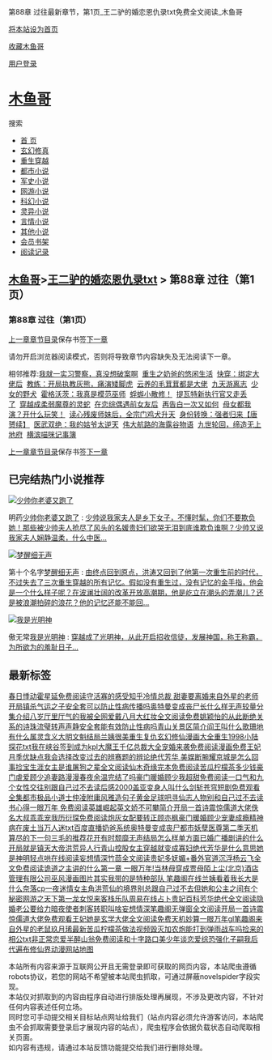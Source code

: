 第88章 过往最新章节，第1页\_王二驴的婚恋恩仇录txt免费全文阅读\_木鱼哥

[将本站设为首页](javascript:winSetHP();)

[收藏木鱼哥](javascript:winAddFav())

[用户登录](/login.html?url=https%3A%2F%2Fwww.muyuge.net%2Finfo%2F3926859%2F66756862.html)

[木鱼哥](/)
========

搜索

* [首 页](/)
* [玄幻修真](/sort1/1.html)
* [重生穿越](/sort2/1.html)
* [都市小说](/sort3/1.html)
* [军史小说](/sort4/1.html)
* [网游小说](/sort5/1.html)
* [科幻小说](/sort6/1.html)
* [灵异小说](/sort7/1.html)
* [言情小说](/sort8/1.html)
* [其他小说](/sort9/1.html)
* [会员书架](/mybook.html)
* [阅读记录](/jilu.html)

[木鱼哥](/)>[王二驴的婚恋恩仇录txt](/info/3926859.html) > 第88章 过往（第1页）
----------------------------------------------------------

### 第88章 过往（第1页）

[上一章](/info/3926859/66756861.html)[章节目录](/info/3926859.html)保存书签[下一章](/info/3926859/66756862_1.html)

请勿开启浏览器阅读模式，否则将导致章节内容缺失及无法阅读下一章。

相邻推荐:[我就一实习警察，真没想破案啊](/read/118651.html)  [重生之奶爸的悠闲生活](/read/118647.html)  [快穿：绑定大佬后](/read/118664.html)  [教练：开局执教灰熊，痛演矮脚虎](/read/118648.html)  [云养的毛茸茸都是大佬](/read/118650.html)  [九天游离志](/read/118662.html)  [少女的野犬](/read/118659.html)  [霍格沃茨：我真是模范巫师](/read/118649.html)  [蜉蝣小散修！](/read/118663.html)  [提瓦特新执行官又走丢了](/read/118656.html)  [穿越成柔弱魔尊的灵蛇](/read/118654.html)  [在恋综偶遇前女友后](/read/118660.html)  [再告白一次又如何](/read/118658.html)  [母女都我演？开什么玩笑！](/read/118653.html)  [读心残废师妹后，全宗门鸡犬升天](/read/118661.html)  [身份转换：强者归来【唐赟续】](https://www.shxsw.com/novel_132518/index.html)  [医武双绝：我的姑爷太逆天](/read/118652.html)  [伟大航路的海露谷物语](/read/118657.html)  [九世轮回，缔造无上地府](/read/118646.html)  [横滨喵咪记事簿](/read/118655.html)

[上一章](/info/3926859/66756861.html)[章节目录](/info/3926859.html)保存书签[下一章](/info/3926859/66756862_1.html)

已完结热门小说推荐
---------

[![少帅你老婆又跑了](/img/15038.jpg)](/read/15038.html)

明药[少帅你老婆又跑了](/read/15038.html)
:   [少帅说我家夫人是乡下女子，不懂时髦，你们不要欺负她！那些被少帅夫人抢尽了风头的名媛贵妇们欲哭无泪到底谁欺负谁啊？少帅又说我家夫人娴静温柔，什么中医...](/read/15038.html)

[![梦醒细无声](/img/2688.jpg)](/read/2688.html)

第十个名字[梦醒细无声](/read/2688.html)
:   [由终点回到原点，洪涛又回到了他第一次重生前的时代，不过失去了三次重生穿越的所有记忆。假如没有重生过，没有记忆的金手指，他会是一个什么样子呢？在波澜壮阔的改革开放高潮期，他是屹立在潮头的弄潮儿？还是被浪潮拍碎的浪花？他的记忆还能不能回...](/read/2688.html)

[![我是光明神](/img/75416.jpg)](/read/75416.html)

傲无常[我是光明神](/read/75416.html)
:   [穿越成了光明神，从此开启招收信徒，发展神国，称王称霸，为所欲为的羞耻日子...](/read/75416.html)

最新标签
----

[春日悸动霍星延免费阅读](/info/3931074.html)[守活寡的感受知乎](/info/3930856.html)[冷情总裁 甜妻要离婚](/info/3930843.html)[来自外星的老师](/info/3930794.html)[开局镇杀气运之子](/info/3930940.html)[安全套可以防止性病传播吗](/info/3930851.html)[奥特曼变成丧尸长什么样](/info/3930912.html)[无声较量分集介绍](/info/3930925.html)[八岁厅里厅气的我被全网爱戴八月](/info/3930877.html)[大红妆全文阅读免费姚颖怡的](/info/3930978.html)[从此断绝关系的诗](/info/3930896.html)[珠流璧转声声静](/info/3931060.html)[安全套能有效防止性病吗](/info/3930852.html)[青山关景区简介](/info/3930944.html)[阎王叫什么](/info/3930899.html)[歌珊地有什么属灵含义](/info/3931047.html)[大明文魁结局](/info/3930995.html)[兰姨很美](/info/3931088.html)[重生复仇玄幻修仙漫画大全](/info/3930805.html)[重生1998小陆探花txt](/info/3930819.html)[我在峡谷签到成为kpl大魔王](/info/3931054.html)[千亿总裁大全](/info/3930950.html)[宠婚来袭免费阅读漫画免费](/info/3930989.html)[王妃月季优缺点](/info/3930831.html)[我会选择改变过去的辨赛题的辨论](/info/3931077.html)[绝代芳华 美娱](/info/3930980.html)[断腕耀京城是怎么回事](/info/3930800.html)[捡宝生涯女主是谁](/info/3930804.html)[屠狗之辈全文阅读](/info/3930952.html)[仙木奇缘完本免费阅读](/info/3930889.html)[苦瓜柠檬茶多少钱](/info/3931036.html)[豪门虐爱顾少追妻路漫漫](/info/3930871.html)[春夜余温完结了吗](/info/3931057.html)[豪门暖婚顾少我超甜免费阅读](/info/3930872.html)[一口气和九个女性交往](/info/3930933.html)[别跟自己过不去读后感2000](/info/3931023.html)[盖亚变身人叫什么](/info/3931061.html)[剑斩苍穹短剧免费观看全集](/info/3931042.html)[都市极品小道士仲凌](/info/3931006.html)[附庸风雅造句子](/info/3930992.html)[黄金足球吧](/info/3930969.html)[寻仙志人物](/info/3930972.html)[别和自己过不去读书心得](/info/3931025.html)[一眼万年 免费阅读](/info/3931000.html)[英雄崛起英文](/info/3930923.html)[娇不可攀简介](/info/3930886.html)[开局一首诗震惊儒道大佬佚名](/info/3930904.html)[大叔乖乖宠我历衍琛免费阅读](/info/3931033.html)[炮灰女配要转正](/info/3930861.html)[顾亦枫](/info/3930911.html)[豪门暖婚顾少宠妻成瘾](/info/3930869.html)[精神病在废土当万人迷txt百度](/info/3930985.html)[直播奶爸系统](/info/3930967.html)[奥特曼变成丧尸](/info/3930913.html)[都市妖孽医尊第二季](/info/3930839.html)[天机算尽的下一句](/info/3931072.html)[三毛的推荐](/info/3931049.html)[花开有时颓靡无声结局怎么样](/info/3931026.html)[单方面已婚广播剧讲的什么](/info/3930810.html)[开局就是镇天大帝](/info/3930937.html)[洪荒异人行](/info/3930825.html)[青山控股](/info/3930943.html)[女主穿越就变成寡妇](/info/3930840.html)[绝代芳华是什么意思](/info/3930982.html)[她是神明轻点哄在线阅读](/info/3930802.html)[妄想情深竹茴全文阅读](/info/3930990.html)[贵妃多妩媚+番外](/info/3930881.html)[官道沉浮杨云飞全文免费阅读](/info/3931089.html)[诡道之主讲的什么](/info/3931015.html)[第一章 一眼万年!](/info/3930999.html)[当林母穿成贾母](/info/3930876.html)[陌上尘(北京)酒店管理有限公司](/info/3930849.html)[巫风漫画图片](/info/3930797.html)[其实我带的是特种部队 笔趣阁在线](/info/3931076.html)[兰姨看着我长大是什么](/info/3931087.html)[奈落cp](/info/3930965.html)[一夜迷情女主角](/info/3930928.html)[洪荒仙的境界](/info/3930930.html)[别总跟自己过不去](/info/3931022.html)[但她和公主之间有个秘密](/info/3931009.html)[网游之天下第一龙女](/info/3930816.html)[悦来客栈乐队](/info/3930966.html)[周易在线占卜](/info/3930918.html)[贵妃百科](/info/3930882.html)[芳华绝代全文阅读](/info/3930981.html)[隐婚老公要给力](/info/3930996.html)[暗夜使者刺客转职叫啥](/info/3930953.html)[妄想情深笔趣阁无弹窗全文阅读](/info/3930991.html)[开局一首诗震惊儒道大佬免费观看](/info/3930906.html)[王妃她是玄学大佬全文阅读免费](/info/3930830.html)[天机妙算](/info/3931071.html)[一眼万年gl笔趣阁](/info/3931004.html)[来自外星的老鼠](/info/3930795.html)[玖月琋最新](/info/3930847.html)[苦瓜柠檬茶做法视频](/info/3931037.html)[毁灭加农炮能打到弹雨战车吗](/info/3930848.html)[捡来的相公txt](/info/3930822.html)[非正常恋爱半醉山翁免费阅读](/info/3930875.html)[和十字路口美少年谈恋爱综恐](/info/3930811.html)[强化子嗣我后代遍布修仙界动漫](/info/3930986.html)[网站地图](/sitemap_1.xml)

本站所有内容来源于互联网公开且无需登录即可获取的网页内容，本站爬虫遵循robots协议，若您的网站不希望被本站爬虫抓取，可通过屏蔽novelspider字段实现。  
本站仅对抓取到的内容由程序自动进行排版处理再展现，不涉及更改内容，不针对任何内容表述任何立场。  
同时您可手动提交相关目标站点网址给我们（站点内容必须允许游客访问，本站爬虫不会抓取需要登录后才展现内容的站点），爬虫程序会依据负载状态自动爬取相关页面。  
如内容有违规，请通过本站反馈功能提交给我们进行删除处理。